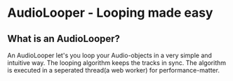 # AudioLooper - Looping made easy

## What is an AudioLooper?

An AudioLooper let's you loop your Audio-objects in a very simple and intuitive way.
The looping algorithm keeps the tracks in sync. The algorithm is executed in a seperated thread(a web worker) for performance-matter.
